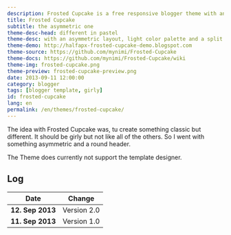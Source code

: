 ```yaml
---
description: Frosted Cupcake is a free responsive blogger theme with an asymmetric layout and round header
title: Frosted Cupcake
subtitle: the asymmetric one
theme-desc-head: different in pastel
theme-desc: with an asymmetric layout, light color palette and a split date
theme-demo: http://halfapx-frosted-cupcake-demo.blogspot.com
theme-source: https://github.com/mynimi/Frosted-Cupcake
theme-docs: https://github.com/mynimi/Frosted-Cupcake/wiki
theme-img: frosted-cupcake.png
theme-preview: frosted-cupcake-preview.png
date: 2013-09-11 12:00:00
category: blogger
tags: [blogger template, girly]
id: frosted-cupcake
lang: en
permalink: /en/themes/frosted-cupcake/
---
```

The idea with Frosted Cupcake was, tu create something classic but different. It should be girly but not like all of the others. So I went with something asymmetric and a round header.

The Theme does currently not support the template designer.


## Log

Date | Change
--- | ---
**12. Sep 2013** | Version 2.0
**11. Sep 2013** | Version 1.0